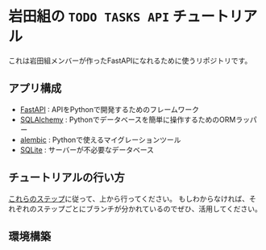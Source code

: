 # 岩田組の `TODO TASKS API` チュートリアル

これは岩田組メンバーが作ったFastAPIになれるために使うリポジトリです。

## アプリ構成
- [FastAPI](https://fastapi.tiangolo.com/ja/) : APIをPythonで開発するためのフレームワーク
- [SQLAlchemy](https://www.sqlalchemy.org/) : Pythonでデータベースを簡単に操作するためのORMラッパー
- [alembic](https://alembic.sqlalchemy.org/en/latest/) : Pythonで使えるマイグレーションツール
- [SQLite](https://www.sqlite.org/index.html) : サーバーが不必要なデータベース

## チュートリアルの行い方
[これらのステップ](/steps/)に従って、上から行ってください。
もしわからなければ、それぞれのステップごとにブランチが分かれているのでぜひ、活用してください。

## 環境構築


